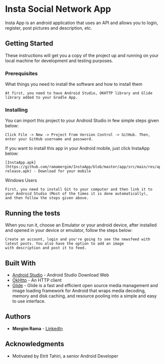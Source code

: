 # Insta Social Network App

Insta App is an android application that uses an API and allows you to login, register, post pictures and description, etc.

## Getting Started

These instructions will get you a copy of the project up and running on your local machine for development and testing purposes.

### Prerequisites

What things you need to install the software and how to install them

```
At first, you need to have Android Studio, OKHTTP library and Glide library added to your Gradle App.   
```

### Installing

You can import this project to your Android Studio in few simple steps given below:

```
Click File -> New -> Project From Version Control -> GitHub. Then, enter your GitHub username and password.
```
If you want to install this app in your Android mobile, just click InstaApp below:
```
[InstaApp.apk](https://github.com/ramamergim/InstaApp/blob/master/app/src/main/res/app-release.apk) - Download for your mobile
```

Windows Users

```
First, you need to install Git to your computer and then link it to your Android Studio (Most of the times it is done automatically),
and then follow the steps given above.
```

## Running the tests

When you run it, choose an Emulator or your android device, after installed and opened in your device or emulator, 
follow the steps below:

```
Create an account, login and you're going to see the newsfeed with latest posts. You also have the option to add an image
with description and post it to feed.
```

## Built With

* [Android Studio](https://developer.android.com/studio/index.html?gclid=Cj0KCQiA9_LRBRDZARIsAAcLXjeSeZsYADtRT3rhbCdSoCtdTrsB9jD7HmLA9Gk4MR3bc1xIN8PhTpEaAp5WEALw_wcB) - Android Studio Download Web
* [OkHttp](http://square.github.io/okhttp/) - An HTTP client
* [Glide](https://github.com/bumptech/glide) - Glide is a fast and efficient open source media management and 
image loading framework for Android that wraps media decoding, memory and disk caching, 
and resource pooling into a simple and easy to use interface.

## Authors

* **Mergim Rama** - [LinkedIn](https://www.linkedin.com/in/mergimrama/)

## Acknowledgments

* Motivated by Etrit Tahiri, a senior Android Developer
